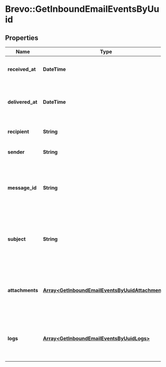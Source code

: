 # Brevo::GetInboundEmailEventsByUuid

## Properties
Name | Type | Description | Notes
------------ | ------------- | ------------- | -------------
**received_at** | **DateTime** | Date when email was received on SMTP relay | [optional] 
**delivered_at** | **DateTime** | Date when email was delivered successfully to client’s webhook | [optional] 
**recipient** | **String** | Recipient’s email address | [optional] 
**sender** | **String** | Sender’s email address | [optional] 
**message_id** | **String** | Value of the Message-ID header. This will be present only after the processing is done. | [optional] 
**subject** | **String** | Value of the Subject header. This will be present only after the processing is done.  | [optional] 
**attachments** | [**Array&lt;GetInboundEmailEventsByUuidAttachments&gt;**](GetInboundEmailEventsByUuidAttachments.md) | List of attachments of the email. This will be present only after the processing is done. | [optional] 
**logs** | [**Array&lt;GetInboundEmailEventsByUuidLogs&gt;**](GetInboundEmailEventsByUuidLogs.md) | List of events/logs that describe the lifecycle of the email on SIB platform | [optional] 


